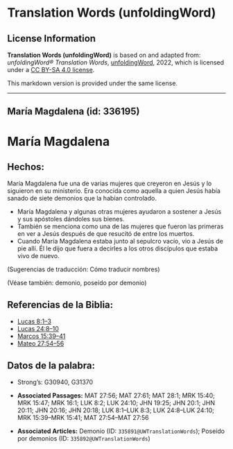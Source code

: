 # Translation Words (unfoldingWord)

## License Information

**Translation Words (unfoldingWord)** is based on and adapted from: _unfoldingWord® Translation Words_, [unfoldingWord](https://unfoldingword.org/utw), 2022, which is licensed under a [CC BY-SA 4.0 license](https://creativecommons.org/licenses/by-sa/4.0/legalcode.en).

This markdown version is provided under the same license.



--------------------------------

## María Magdalena (id: 336195)

María Magdalena
===============

Hechos:
-------

María Magdalena fue una de varias mujeres que creyeron en Jesús y lo siguieron en su ministerio. Era conocida como aquella a quien Jesús había sanado de siete demonios que la habían controlado.

* María Magdalena y algunas otras mujeres ayudaron a sostener a Jesús y sus apóstoles dándoles sus bienes.
* También se menciona como una de las mujeres que fueron las primeras en ver a Jesús después de que resucitó de entre los muertos.
* Cuando María Magdalena estaba junto al sepulcro vacío, vio a Jesús de pie allí. Él le dijo que fuera a decirles a los otros discípulos que estaba vivo de nuevo.

(Sugerencias de traducción: Cómo traducir nombres)

(Véase también: demonio, poseído por demonio)

Referencias de la Biblia:
-------------------------

* [Lucas 8:1–3](https://ref.ly/Luke8:1-Luke8:3)
* [Lucas 24:8–10](https://ref.ly/Luke24:8-Luke24:10)
* [Marcos 15:39–41](https://ref.ly/Mark15:39-Mark15:41)
* [Mateo 27:54–56](https://ref.ly/Matt27:54-Matt27:56)

Datos de la palabra:
--------------------

* Strong’s: G30940, G31370

* **Associated Passages:** MAT 27:56; MAT 27:61; MAT 28:1; MRK 15:40; MRK 15:47; MRK 16:1; LUK 8:2; LUK 24:10; JHN 19:25; JHN 20:1; JHN 20:11; JHN 20:16; JHN 20:18; LUK 8:1–LUK 8:3; LUK 24:8–LUK 24:10; MRK 15:39–MRK 15:41; MAT 27:54–MAT 27:56
* **Associated Articles:** Demonio (ID: `335891@UWTranslationWords`); Poseído por demonios (ID: `335892@UWTranslationWords`)

